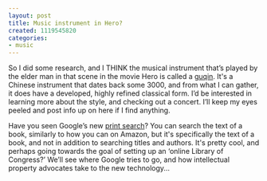 ```yaml
---
layout: post
title: Music instrument in Hero?
created: 1119545820
categories:
- music
---
```

So I did some research, and I THINK the musical instrument that’s played by the elder man in that scene in the movie Hero is called a [guqin](http://en.wikipedia.org/wiki/Guqin). It's a Chinese instrument that dates back some 3000, and from what I can gather, it does have a developed, highly refined classical form. I’d be interested in learning more about the style, and checking out a concert. I’ll keep my eyes peeled and post info up on here if I find anything.

Have you seen Google’s new [print search](http://print.google.com/)? You can search the text of a book, similarly to how you can on Amazon, but it's specifically the text of a book, and not in addition to searching titles and authors. It's pretty cool, and perhaps going towards the goal of setting up an ‘online Library of Congress?’ We’ll see where Google tries to go, and how intellectual property advocates take to the new technology...
